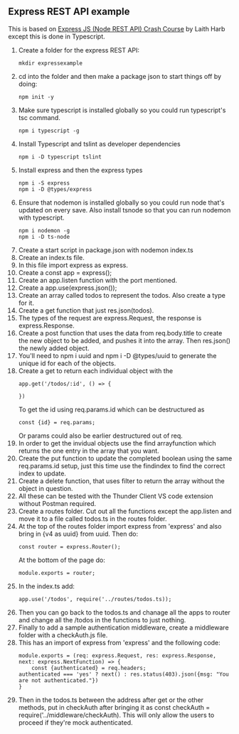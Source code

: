 ## Express REST API example
This is based on [Express JS (Node REST API) Crash Course](https://www.youtube.com/watch?v=P5q8rUGCN9k) by Laith Harb except this is done in Typescript.

1. Create a folder for the express REST API:
    ```
    mkdir expressexample
    ```
1. cd into the folder and then make a package json to start things off by doing:
    ```
    npm init -y
    ```
1. Make sure typescript is installed globally so you could run typescript's tsc command.
    ```
    npm i typescript -g
    ```
1. Install Typescript and tslint as developer dependencies
    ```
    npm i -D typescript tslint
    ```
1. Install express and then the express types
    ```
    npm i -S express
    npm i -D @types/express
1. Ensure that nodemon is installed globally so you could run node that's updated on every save. Also install tsnode so that you can run nodemon with typescript.
    ```
    npm i nodemon -g
    npm i -D ts-node
    ```
1. Create a start script in package.json with nodemon index.ts
1. Create an index.ts file.
1. In this file import express as express.
1. Create a const app = express();
1. Create an app.listen function with the port mentioned.
1. Create a app.use(express.json());
1. Create an array called todos to represent the todos. Also create a type for it.
1. Create a get function that just res.json(todos).
1. The types of the request are express.Request, the response is express.Response.
1. Create a post function that uses the data from req.body.title to create the new object to be added, and pushes it into the array. Then res.json() the newly added object.
1. You'll need to npm i uuid and npm i -D @types/uuid to generate the unique id for each of the objects.
1. Create a get to return each individual object with the 
    ```
    app.get('/todos/:id', () => {

    })
    ```
    To get the id using req.params.id which can be destructured as 
    ```
    const {id} = req.params; 
    ```
    Or params could also be earlier destructured out of req.
1. In order to get the invidual objects use the find arrayfunction which returns the one entry in the array that you want.
1. Create the put function to update the completed boolean using the same req.params.id setup, just this time use the findindex to find the correct index to update.
1. Create a delete function, that uses filter to return the array without the object in question.
1. All these can be tested with the Thunder Client VS code extension without Postman required.
1. Create a routes folder. Cut out all the functions except the app.listen and move it to a file called todos.ts in the routes folder. 
1. At the top of the routes folder import express from 'express' and also bring in {v4 as uuid} from uuid. Then do:
    ```
    const router = express.Router();
    ```
    At the bottom of the page do:
    ```
    module.exports = router;
1. In the index.ts add:
    ```
    app.use('/todos', require('../routes/todos.ts));
    ```
1. Then you can go back to the todos.ts and chanage all the apps to router and change all the /todos in the functions to just nothing.
1. Finally to add a sample authentication middleware, create a middleware folder with a checkAuth.js file.
1. This has an import of express from 'express' and the following code:
    ```
    module.exports = (req: express.Request, res: express.Response, next: express.NextFunction) => {
        const {authenticated} = req.headers;
    authenticated === 'yes' ? next() : res.status(403).json({msg: "You are not authenticated."})
    }
1. Then in the todos.ts between the address after get or the other methods, put in checkAuth after bringing it as const checkAuth = require('../middleware/checkAuth). This will only allow the users to proceed if they're mock authenticated.